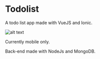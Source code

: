 # Todolist

A todo list app made with VueJS and Ionic.


![alt text](https://imgur.com/PCf2PMe.png)

Currently mobile only.

Back-end made with NodeJs and MongoDB.
